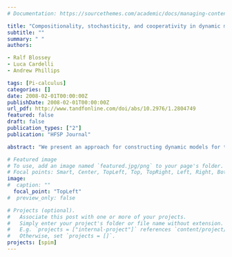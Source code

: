 ```yaml
---
# Documentation: https://sourcethemes.com/academic/docs/managing-content/

title: "Compositionality, stochasticity, and cooperativity in dynamic models of gene regulation"
subtitle: ""
summary: " "
authors:

- Ralf Blossey
- Luca Cardelli
- Andrew Phillips

tags: [Pi-calculus]
categories: []
date: 2008-02-01T00:00:00Z
publishDate: 2008-02-01T00:00:00Z
url_pdf: http://www.tandfonline.com/doi/abs/10.2976/1.2804749
featured: false
draft: false
publication_types: ["2"]
publication: "HFSP Journal"

abstract: "We present an approach for constructing dynamic models for the simulation of gene regulatory networks from simple computational elements. Each element is called a \"gene gate\" and defines an inputoutput relationship corresponding to the binding and production of transcription factors. The proposed reaction kinetics of the gene gates can be mapped onto stochastic processes and the standard ordinary differential equation (ODE) description. While the ODE approach requires fixing the system's topology before its correct implementation, expressing them in stochastic pi-calculus leads to a fully compositional scheme: network elements become autonomous and only the inputoutput relationships fix their wiring. The modularity of our approach allows to pass easily from a basic first-level description to refined models which capture more details of the biological system. As an illustrative application we present the stochastic repressilator, an artificial cellular clock, which oscillates readily without any cooperative effects."

# Featured image
# To use, add an image named `featured.jpg/png` to your page's folder.
# Focal points: Smart, Center, TopLeft, Top, TopRight, Left, Right, BottomLeft, Bottom, BottomRight.
image: 
#  caption: ""
  focal_point: "TopLeft"
#  preview_only: false

# Projects (optional).
#   Associate this post with one or more of your projects.
#   Simply enter your project's folder or file name without extension.
#   E.g. `projects = ["internal-project"]` references `content/project/deep-learning/index.md`.
#   Otherwise, set `projects = []`.
projects: [spim]
---
```

